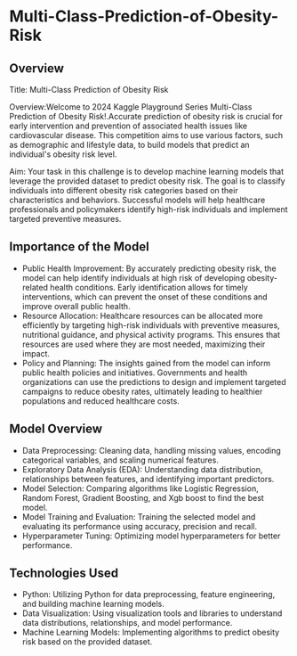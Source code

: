 # Multi-Class-Prediction-of-Obesity-Risk
## Overview

Title: Multi-Class Prediction of Obesity Risk

Overview:Welcome to 2024 Kaggle Playground Series Multi-Class Prediction of Obesity Risk!.Accurate prediction of obesity risk is crucial for early intervention and prevention of associated health issues like cardiovascular disease. This competition aims to use various factors, such as demographic and lifestyle data, to build models that predict an individual's obesity risk level.

Aim:
Your task in this challenge is to develop machine learning models that leverage the provided dataset to predict obesity risk. The goal is to classify individuals into different obesity risk categories based on their characteristics and behaviors. Successful models will help healthcare professionals and policymakers identify high-risk individuals and implement targeted preventive measures.
## Importance of the Model
* Public Health Improvement: By accurately predicting obesity risk, the model can help identify individuals at high risk of developing obesity-related health conditions. Early identification allows for timely interventions, which can prevent the onset of these conditions and improve overall public health.
* Resource Allocation: Healthcare resources can be allocated more efficiently by targeting high-risk individuals with preventive measures, nutritional guidance, and physical activity programs. This ensures that resources are used where they are most needed, maximizing their impact.
* Policy and Planning: The insights gained from the model can inform public health policies and initiatives. Governments and health organizations can use the predictions to design and implement targeted campaigns to reduce obesity rates, ultimately leading to healthier populations and reduced healthcare costs.

## Model Overview
* Data Preprocessing: Cleaning data, handling missing values, encoding categorical variables, and scaling numerical features.
* Exploratory Data Analysis (EDA): Understanding data distribution, relationships between features, and identifying important predictors.
* Model Selection: Comparing algorithms like Logistic Regression, Random Forest, Gradient Boosting, and Xgb boost to find the best model.
* Model Training and Evaluation: Training the selected model and evaluating its performance using accuracy, precision and recall.
* Hyperparameter Tuning: Optimizing model hyperparameters for better performance.
## Technologies Used
* Python: Utilizing Python for data preprocessing, feature engineering, and building machine learning models.
* Data Visualization: Using visualization tools and libraries to understand data distributions, relationships, and model performance.
* Machine Learning Models: Implementing algorithms to predict obesity risk based on the provided dataset.


